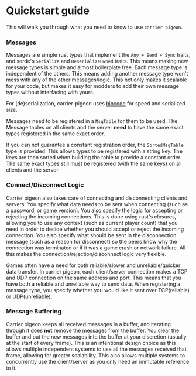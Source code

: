 # Quickstart guide

This will walk you through what you need to know to use `carrier-pigeon`.

### Messages

Messages are simple rust types that implement the `Any + Send + Sync` traits, and serde's `Serialize` and `DeserializeOwned`
traits. This means making new message types is simple and almost boilerplate free.
Each message type is independent of the others. This means adding another message type won't mess with any of the other
messages/logic. This not only makes it scalable for your code, but makes it easy for modders to add their own message types
without interfacing with yours.

For (de)serialization, carrier-pigeon uses [bincode](https://docs.rs/bincode/latest/bincode/) for speed and serialized size.

Messages need to be registered in a `MsgTable` for them to be used. The Message tables on all clients and the server
**need** to have the same exact types registered in the same exact order.

If you can not guarantee a constant registration order, the `SortedMsgTable` type is provided. This allows types to be
registered with a string key. The keys are then sorted when building the table to provide a constant order. The same
exact types still must be registered (with the same keys) on all clients and the server.

### Connect/Disconnect Logic
Carrier pigeon also takes care of connecting and disconnecting clients and servers. You specify what data needs to be sent
when connecting (such as a password, or game version). You also specify the logic for accepting or rejecting the
incoming connections. This is done using rust's closures, allowing you to use any context
(such as current player count) that you need in order to decide whether you should accept or reject the incoming connection.
You also specify what should be sent in the disconnection message (such as a reason for disconnect) so the peers know
why the connection was terminated or if it was a game crash or network failure. All this makes the
connection/rejection/disconnect logic very flexible.

Games often have a need for both reliable/slower and unreliable/quicker data transfer. In carrier pigeon, each
client/server connection makes a TCP and UDP connection on the same address and port. This means that you have both a
reliable and unreliable way to send data. When registering a message type, you specify whether you would like it sent
over TCP(reliable) or UDP(unreliable).

### Message Buffering
Carrier pigeon keeps all received messages in a buffer, and iterating through it does **not** remove the messages from
the buffer. You clear the buffer and put the new messages into the buffer at your discretion
(usually at the start of every frame). This is an intentional design choice as this allows multiple independent systems
to use all the messages received that frame, allowing for greater scalability. This also allows multiple systems to
concurrently use the client/server as you only need an immutable reference to it.
